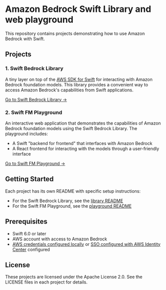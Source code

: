 # Amazon Bedrock Swift Library and web playground

This repository contains projects demonstrating how to use Amazon Bedrock with Swift.

## Projects

### 1. Swift Bedrock Library

A tiny layer on top of the [AWS SDK for Swift](https://github.com/awslabs/aws-sdk-swift) for interacting with Amazon Bedrock foundation models. This library provides a convenient way to access Amazon Bedrock's capabilities from Swift applications.

[Go to Swift Bedrock Library →](swift-bedrock-library/README.md)

### 2. Swift FM Playground

An interactive web application that demonstrates the capabilities of Amazon Bedrock foundation models using the Swift Bedrock Library. The playground includes:

- A Swift "backend for frontend" that interfaces with Amazon Bedrock
- A React frontend for interacting with the models through a user-friendly interface

[Go to Swift FM Playground →](swift-fm-playground/web-playground/README.md)

## Getting Started

Each project has its own README with specific setup instructions:

- For the Swift Bedrock Library, see the [library README](swift-bedrock-library/README.md)
- For the Swift FM Playground, see the [playground README](swift-fm-playground/web-playground/README.md)

## Prerequisites

- Swift 6.0 or later
- AWS account with access to Amazon Bedrock
- [AWS credentials configured locally](https://docs.aws.amazon.com/cli/latest/userguide/cli-configure-files.html) or [SSO configured with AWS Identity Center](https://docs.aws.amazon.com/singlesignon/latest/userguide/manage-your-accounts.html) configured

## License

These projects are licensed under the Apache License 2.0. See the LICENSE files in each project for details.